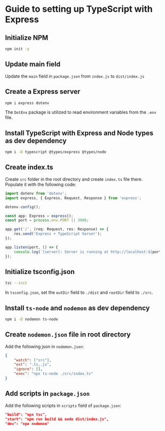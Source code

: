 # Guide to setting up TypeScript with Express

## Initialize NPM

```bash
npm init -y
```

## Update main field

Update the `main` field in `package.json` from `index.js` to `dist/index.js`

## Create a Express server

```bash
npm i express dotenv
```

The `DotEnv` package is utilized to read environment variables from the `.env` file.

## Install TypeScript with Express and Node types as dev dependency

```bash
npm i -D typescript @types/express @types/node
```

## Create index.ts

Create `src` folder in the root directory and create `index.ts` file there. Populate it with the following code:

```ts
import dotenv from 'dotenv';
import express, { Express, Request, Response } from 'express';

dotenv.config();

const app: Express = express();
const port = process.env.PORT || 3000;

app.get('/', (req: Request, res: Response) => {
    res.send('Express + TypeScript Server');
});

app.listen(port, () => {
    console.log(`[server]: Server is running at http://localhost:${port}`);
});
```

## Initialize tsconfig.json

```bash
tsc --init
```

In `tsconfig.json`, set the `outDir` field to `./dist` and `rootDir` field to `./src`.

## Install `ts-node` and `nodemon` as dev dependency

```bash
npm i -D nodemon ts-node
```

## Create `nodemon.json` file in root directory

Add the following json in `nodemon.json`:

```json
{
    "watch": ["src"],
    "ext": ".ts,.js",
    "ignore": [],
    "exec": "npx ts-node ./src/index.ts"
}
```

## Add scripts in `package.json`

Add the following scripts in `scripts` field of `package.json`:

```json
"build": "npx tsc",
"start": "npm run build && node dist/index.js",
"dev": "npx nodemon"
```

